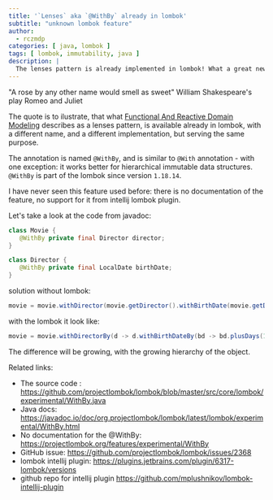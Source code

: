 ```yaml
---
title: '`Lenses` aka `@WithBy` already in lombok'
subtitle: "unknown lombok feature"
author:
  - rczmdp
categories: [ java, lombok ]
tags: [ lombok, immutability, java ]
description: |
  The lenses pattern is already implemented in lombok! What a great news! 
---
```


"A rose by any other name would smell as sweet"
William Shakespeare's play Romeo and Juliet

The quote is to ilustrate, that
what [Functional And Reactive Domain Modeling](https://www.manning.com/books/functional-and-reactive-domain-modeling)
describes as a lenses pattern, is available already in lombok, with a different name, and a different implementation,
but serving the same purpose.

The annotation is named `@WithBy`, and is similar to `@With` annotation - with one exception: it works better for
hierarchical immutable data structures. `@WithBy` is part of the lombok since version `1.18.14`.

I have never seen this feature used before: there is no documentation of the feature, no support for it from intellij lombok plugin. 

Let's take a look at the code from javadoc: 

```java
class Movie {
   @WithBy private final Director director;
}

class Director {
   @WithBy private final LocalDate birthDate;
}
```
solution without lombok:
```java
movie = movie.withDirector(movie.getDirector().withBirthDate(movie.getDirector().getBirthDate().plusDays(1)));
```
with the lombok it look like:
```java    
movie = movie.withDirectorBy(d -> d.withBirthDateBy(bd -> bd.plusDays(1)));
```

The difference will be growing, with the growing hierarchy of the object. 

Related links: 
* The source code : https://github.com/projectlombok/lombok/blob/master/src/core/lombok/experimental/WithBy.java
* Java docs: https://javadoc.io/doc/org.projectlombok/lombok/latest/lombok/experimental/WithBy.html
* No documentation for the @WithBy:  https://projectlombok.org/features/experimental/WithBy
* GitHub issue: https://github.com/projectlombok/lombok/issues/2368
* lombok intellij plugin: https://plugins.jetbrains.com/plugin/6317-lombok/versions
* github repo for intellij plugin https://github.com/mplushnikov/lombok-intellij-plugin


